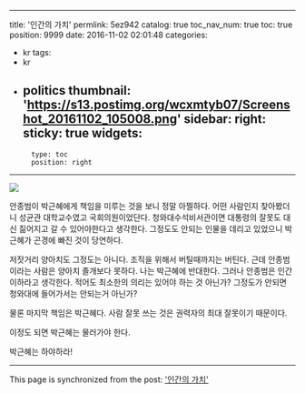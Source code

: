 
---
title: '인간의 가치'
permlink: 5ez942
catalog: true
toc_nav_num: true
toc: true
position: 9999
date: 2016-11-02 02:01:48
categories:
- kr
tags:
- kr
- politics
thumbnail: 'https://s13.postimg.org/wcxmtyb07/Screenshot_20161102_105008.png'
sidebar:
    right:
        sticky: true
widgets:
    -
        type: toc
        position: right
---


![](https://s13.postimg.org/wcxmtyb07/Screenshot_20161102_105008.png)

안종범이 박근혜에게 책임을 미루는 것을 보니 정말 아찔하다. 어떤 사람인지 찾아봤더니 성균관 대학교수였고 국회의원이었단다. 청와대수석비서관이면 대통령의 잘못도 대신 짊어지고 갈 수 있어야한다고 생각한다. 그정도도 안되는 인물을 데리고 있었으니 박근혜가 곤경에 빠진 것이 당연하다.

저잣거리 양아치도 그정도는 아니다. 조직을 위해서 버틸때까지는 버틴다. 근데 안종범이라는 사람은 양아치 졸개보다 못하다. 나는 박근혜에 반대한다. 그러나 안종범은 인간이하라고 생각한다. 적어도 최소한의 의리는 있어야 하는 것 아닌가? 그정도가 안되면 청와대에 들어가서는 안되는거 아닌가?

물론 마지막 책임은 박근혜다. 사람 잘못 쓰는 것은 권력자의 최대 잘못이기 때문이다. 

이정도 되면 박근혜는 물러가야 한다.

박근혜는 하야하라!

- - -

This page is synchronized from the post: ['인간의 가치'](https://steemit.com/@oldstone/5ez942)
